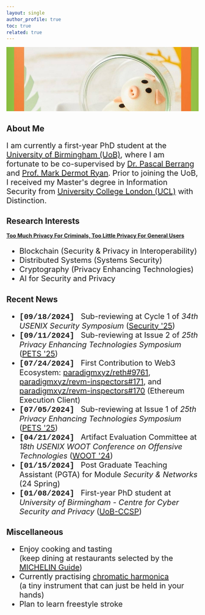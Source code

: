 ```yaml
---
layout: single
author_profile: true
toc: true
related: true
---
```


<img class="img-responsive" src="/assets/images/pig.jpg" alt=""><br>
    
## About Me

<p style="font-size: 20px">
    I am currently a first-year PhD student at the <a href="https://www.birmingham.ac.uk/">University of Birmingham (UoB)</a>, where I am fortunate to be co-supervised by <a href="https://pascal-berrang.de/">Dr. Pascal Berrang</a> and <a href="https://www.cs.bham.ac.uk/~mdr/">Prof. Mark Dermot Ryan</a>. Prior to joining the UoB, I received my Master's degree in Information Security from <a href="https://www.ucl.ac.uk/">University College London (UCL)</a> with Distinction.
</p>

## Research Interests

<b><u>Too Much Privacy For Criminals, Too Little Privacy For General Users</u></b>

<ul style="font-size: 20px;">
    <li>Blockchain (Security & Privacy in Interoperability)</li>
    <li>Distributed Systems (Systems Security)</li>
    <li>Cryptography (Privacy Enhancing Technologies)</li>
    <li>AI for Security and Privacy</li>
</ul>

## Recent News

<ul style="font-size: 20px;">
    <li><b><span style="font-family: 'Courier New', Courier, monospace;">[09/18/2024]</span></b> &nbsp; Sub-reviewing at Cycle 1 of <em>34th USENIX Security Symposium</em> (<a href="https://www.usenix.org/conference/usenixsecurity25">Security '25</a>)</li>
    <li><b><span style="font-family: 'Courier New', Courier, monospace;">[09/11/2024]</span></b> &nbsp; Sub-reviewing at Issue 2 of <em>25th Privacy Enhancing Technologies Symposium</em> (<a href="https://petsymposium.org/cfp25.php">PETS '25</a>)</li>
    <li><b><span style="font-family: 'Courier New', Courier, monospace;">[07/24/2024]</span></b> &nbsp; First Contribution to Web3 Ecosystem: <a href="https://github.com/paradigmxyz/reth/pull/9761">paradigmxyz/reth#9761</a>, <a href="https://github.com/paradigmxyz/revm-inspectors/pull/171">paradigmxyz/revm-inspectors#171</a>, and <a href="https://github.com/paradigmxyz/revm-inspectors/pull/170">paradigmxyz/revm-inspectors#170</a> (Ethereum Execution Client)</li>
    <li><b><span style="font-family: 'Courier New', Courier, monospace;">[07/05/2024]</span></b> &nbsp; Sub-reviewing at Issue 1 of <em>25th Privacy Enhancing Technologies Symposium</em> (<a href="https://petsymposium.org/cfp25.php">PETS '25</a>)</li>
    <li><b><span style="font-family: 'Courier New', Courier, monospace;">[04/21/2024]</span></b> &nbsp; Artifact Evaluation Committee at <em>18th USENIX WOOT Conference on Offensive Technologies</em> (<a href="https://www.usenix.org/conference/woot24">WOOT '24</a>)</li>
    <li><b><span style="font-family: 'Courier New', Courier, monospace;">[01/15/2024]</span></b> &nbsp; Post Graduate Teaching Assistant (PGTA) for Module <em>Security & Networks</em> (24 Spring)</li>
    <li><b><span style="font-family: 'Courier New', Courier, monospace;">[01/08/2024]</span></b> &nbsp; First-year PhD student at <em>University of Birmingham - Centre for Cyber Security and Privacy</em> (<a href="https://www.birmingham.ac.uk/research/centre-for-cyber-security-and-privacy/index.aspx">UoB-CCSP</a>)</li>
</ul>

## Miscellaneous

<ul style="font-size: 20px;">
    <li>Enjoy cooking and tasting <br>
    (keep dining at restaurants selected by the <a href="https://guide.michelin.com/gb/en">MICHELIN Guide</a>)</li>
    <li>Currently practising <a href="https://en.wikipedia.org/wiki/Chromatic_harmonica">chromatic harmonica</a> <br>
    (a tiny instrument that can just be held in your hands)</li>
    <li>Plan to learn freestyle stroke</li>
</ul>
